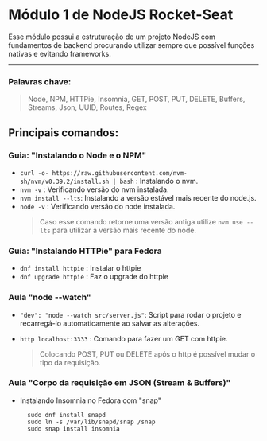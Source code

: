 # Módulo 1 de NodeJS Rocket-Seat

Esse módulo possui a estruturação de um projeto NodeJS com fundamentos de backend procurando utilizar sempre que possível funções nativas e evitando frameworks.

___
### Palavras chave:
>Node, NPM, HTTPie, Insomnia, GET, POST, PUT, DELETE, Buffers, Streams, Json, UUID, Routes, Regex

## Principais comandos:

### Guia: "Instalando o Node e o NPM"

+ `curl -o- https://raw.githubusercontent.com/nvm-sh/nvm/v0.39.2/install.sh | bash` : Instalando o nvm.
+ `nvm -v` : Verificando versão do nvm instalada.
+ `nvm install --lts`: Instalando a versão estável mais recente do node.js.
+ `node -v` : Verificando versão do node instalada.
  >Caso esse comando retorne uma versão antiga utilize `nvm use --lts` para utilizar a versão mais recente do node.

### Guia: "Instalando HTTPie" para Fedora

+ `dnf install httpie` : Instalar o httpie
+ `dnf upgrade httpie` : Faz o upgrade do httpie

### Aula "node --watch"

+ `"dev": "node --watch src/server.js"`: Script para rodar o projeto e recarregá-lo automaticamente ao salvar as alterações.

+ `http localhost:3333` : Comando para fazer um GET com httpie.
  >Colocando POST, PUT ou DELETE após o http é possível mudar o tipo da requisição.

### Aula "Corpo da requisição em JSON (Stream & Buffers)"

+ Instalando Insomnia no Fedora com "snap"
  ```
    sudo dnf install snapd
    sudo ln -s /var/lib/snapd/snap /snap
    sudo snap install insomnia
  ```